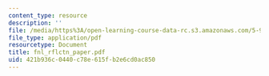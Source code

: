 ```yaml
---
content_type: resource
description: ''
file: /media/https%3A/open-learning-course-data-rc.s3.amazonaws.com/5-92-energy-environment-and-society-spring-2007/421b936c0440c78e615fb2e6cd0ac850_fnl_rflctn_paper.pdf
file_type: application/pdf
resourcetype: Document
title: fnl_rflctn_paper.pdf
uid: 421b936c-0440-c78e-615f-b2e6cd0ac850
---
```


